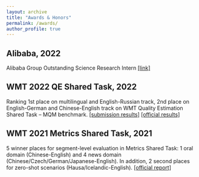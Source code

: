 ```yaml
---
layout: archive
title: "Awards & Honors"
permalink: /awards/
author_profile: true
---
```


**Alibaba, 2022**
----

Alibaba Group Outstanding Science Research Intern [[link]](https://damo.alibaba.com/events/114)

**WMT 2022 QE Shared Task, 2022**
----

Ranking 1st place on multilingual and English-Russian track, 2nd place on English-German and
Chinese-English track on WMT Quality Estimation Shared Task – MQM benchmark. [[submission results]](https://codalab.lisn.upsaclay.fr/competitions/6866) [[official results]](https://www.statmt.org/wmt22/quality-estimation-task_results.html#task1_mqm_results)

**WMT 2021 Metrics Shared Task, 2021**
----

5 winner places for segment-level evaluation in Metrics Shared Task: 1 oral domain (Chinese-English)
and 4 news domain (Chinese/Czech/German/Japanese-English). In addition, 2 second places for
zero-shot scenarios (Hausa/Icelandic-English). [[official report]](https://aclanthology.org/2021.wmt-1.73/)

